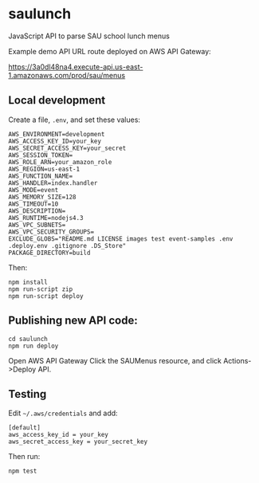 # saulunch
JavaScript API to parse SAU school lunch menus

Example demo API URL route deployed on AWS API Gateway:

https://3a0dl48na4.execute-api.us-east-1.amazonaws.com/prod/sau/menus

## Local development

Create a file, `.env`, and set these values:
```
AWS_ENVIRONMENT=development
AWS_ACCESS_KEY_ID=your_key
AWS_SECRET_ACCESS_KEY=your_secret
AWS_SESSION_TOKEN=
AWS_ROLE_ARN=your_amazon_role
AWS_REGION=us-east-1
AWS_FUNCTION_NAME=
AWS_HANDLER=index.handler
AWS_MODE=event
AWS_MEMORY_SIZE=128
AWS_TIMEOUT=10
AWS_DESCRIPTION=
AWS_RUNTIME=nodejs4.3
AWS_VPC_SUBNETS=
AWS_VPC_SECURITY_GROUPS=
EXCLUDE_GLOBS="README.md LICENSE images test event-samples .env .deploy.env .gitignore .DS_Store"
PACKAGE_DIRECTORY=build
```

Then:
```
npm install
npm run-script zip
npm run-script deploy
```

## Publishing new API code:
```
cd saulunch
npm run deploy
```
Open AWS API Gateway
Click the SAUMenus resource, and click Actions->Deploy API.


## Testing

Edit `~/.aws/credentials` and add:
```
[default]
aws_access_key_id = your_key
aws_secret_access_key = your_secret_key
```
Then run:
```
npm test
```
